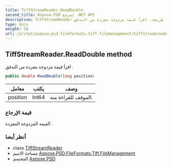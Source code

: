 ```yaml
---
title: TiffStreamReader.ReadDouble
second_title: Aspose.PSD لمرجع .NET API
description: TiffStreamReader طريقة. اقرأ قيمة مزدوجة مفردة من التدفق .
type: docs
weight: 50
url: /ar/net/aspose.psd.fileformats.tiff.filemanagement/tiffstreamreader/readdouble/
---
```

## TiffStreamReader.ReadDouble method

اقرأ قيمة مزدوجة مفردة من التدفق .

```csharp
public double ReadDouble(long position)
```

| معامل | يكتب | وصف |
| --- | --- | --- |
| position | Int64 | الموقف للقراءة منه. |

### قيمة الإرجاع

القيمة المزدوجة المفردة .

### أنظر أيضا

* class [TiffStreamReader](../)
* مساحة الاسم [Aspose.PSD.FileFormats.Tiff.FileManagement](../../tiffstreamreader/)
* المجسم [Aspose.PSD](../../../)


